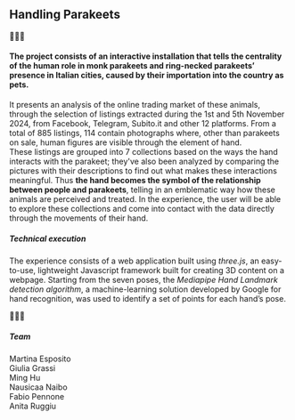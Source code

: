 ## Handling Parakeets

🦜🦜🦜</br>

#### The project consists of an interactive installation that tells the centrality of the human role in monk parakeets and ring-necked parakeets’ presence in Italian cities, caused by their importation into the country as pets.

It presents an analysis of the online trading market of these animals, through the selection of listings extracted during the 1st and 5th November 2024, from Facebook, Telegram, Subito.it and other 12 platforms.
From a total of 885 listings, 114 contain photographs where, other than parakeets on sale, human figures are visible through the element of hand.</br>
These listings are grouped into 7 collections based on the ways the hand interacts with the parakeet; they've also been analyzed by comparing the pictures with their descriptions to find out what makes these interactions meaningful. Thus **the hand becomes the symbol of the relationship between people and parakeets**, telling in an emblematic way how these animals are perceived and treated. In the experience, the user will be able to explore these collections and come into contact with the data directly through the movements of their hand.

##### Technical execution

The experience consists of a web application built using _three.js_, an easy-to-use, lightweight Javascript framework built for creating 3D content on a webpage.
Starting from the seven poses, the _Mediapipe Hand Landmark detection algorithm_, a machine-learning solution developed by Google for hand recognition, was used to identify a set of points for each hand’s pose.

🦜🦜🦜</br>

##### Team

Martina Esposito</br>
Giulia Grassi</br>
Ming Hu</br>
Nausicaa Naibo</br>
Fabio Pennone</br>
Anita Ruggiu</br>
